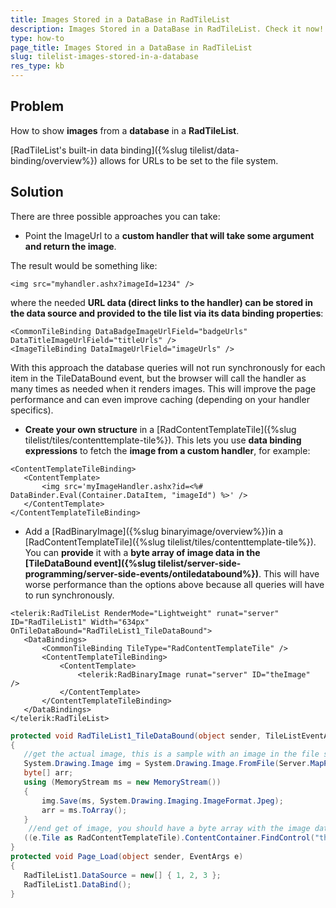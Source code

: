 ```yaml
---
title: Images Stored in a DataBase in RadTileList
description: Images Stored in a DataBase in RadTileList. Check it now!
type: how-to
page_title: Images Stored in a DataBase in RadTileList
slug: tilelist-images-stored-in-a-database
res_type: kb
---
```



## Problem

How to show **images** from a **database** in a **RadTileList**.

[RadTileList's built-in data binding]({%slug tilelist/data-binding/overview%}) allows for URLs to be set to the file system.

## Solution

There are three possible approaches you can take:

- Point the ImageUrl to a **custom handler that will take some argument and return the image**.

 The result would be something like:

 ````
 <img src="myhandler.ashx?imageId=1234" />
 ````
 
 where the needed **URL data (direct links to the handler) can be stored in the data source and provided to the tile list via its data binding properties**:

 ````
 <CommonTileBinding DataBadgeImageUrlField="badgeUrls" DataTitleImageUrlField="titleUrls" />
<ImageTileBinding DataImageUrlField="imageUrls" />
 ````
 
 With this approach the database queries will not run synchronously for each item in the TileDataBound event, but the browser will call the handler as many times as needed when it renders images. This will improve the page performance and can even improve caching (depending on your handler specifics).
 
- **Create your own structure** in a [RadContentTemplateTile]({%slug tilelist/tiles/contenttemplate-tile%}). This lets you use **data binding expressions** to fetch the **image from a custom handler**, for example:  

 ````
 <ContentTemplateTileBinding>
    <ContentTemplate>
        <img src='myImageHandler.ashx?id=<%# DataBinder.Eval(Container.DataItem, "imageId") %>' />
    </ContentTemplate>
</ContentTemplateTileBinding>
 ````
 
- Add a [RadBinaryImage]({%slug binaryimage/overview%})in a [RadContentTemplateTile]({%slug tilelist/tiles/contenttemplate-tile%}). You can **provide** it with a **byte array of image data in the [TileDataBound event]({%slug tilelist/server-side-programming/server-side-events/ontiledatabound%})**. This will have worse performance than the options above because all queries will have to run synchronously.  

 ````ASPX
 <telerik:RadTileList RenderMode="Lightweight" runat="server" ID="RadTileList1" Width="634px" OnTileDataBound="RadTileList1_TileDataBound">
    <DataBindings>
        <CommonTileBinding TileType="RadContentTemplateTile" />
        <ContentTemplateTileBinding>
            <ContentTemplate>
                <telerik:RadBinaryImage runat="server" ID="theImage"  />
            </ContentTemplate>
        </ContentTemplateTileBinding>
    </DataBindings>
</telerik:RadTileList>
 ````

 ````C#
 protected void RadTileList1_TileDataBound(object sender, TileListEventArgs e)
{
    //get the actual image, this is a sample with an image in the file system
    System.Drawing.Image img = System.Drawing.Image.FromFile(Server.MapPath("~/images/someImage.png"));
    byte[] arr;
    using (MemoryStream ms = new MemoryStream())
    {
        img.Save(ms, System.Drawing.Imaging.ImageFormat.Jpeg);
        arr = ms.ToArray();
    }
     //end get of image, you should have a byte array with the image data at this point
    ((e.Tile as RadContentTemplateTile).ContentContainer.FindControl("theImage") as RadBinaryImage).DataValue = arr;
}
protected void Page_Load(object sender, EventArgs e)
{
    RadTileList1.DataSource = new[] { 1, 2, 3 };
    RadTileList1.DataBind();
}
 ````

 